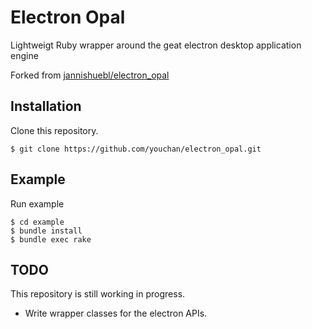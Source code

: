# Electron Opal

Lightweigt Ruby wrapper around the geat electron desktop application engine

Forked from [jannishuebl/electron_opal](https://github.com/jannishuebl/electron_opal)

## Installation

Clone this repository.

    $ git clone https://github.com/youchan/electron_opal.git

## Example

Run example

    $ cd example
    $ bundle install
    $ bundle exec rake


## TODO

This repository is still working in progress.

* Write wrapper classes for the electron APIs.
